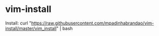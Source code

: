 # vim-install

Install:
curl "https://raw.githubusercontent.com/mpadinhabrandao/vim-install/master/vim_install" | bash
